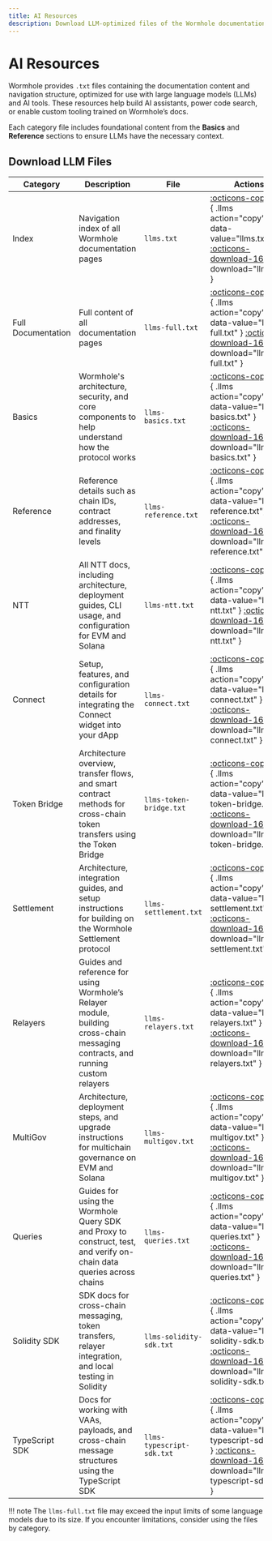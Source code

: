 ```yaml
---
title: AI Resources
description: Download LLM-optimized files of the Wormhole documentation, including full content and category-specific resources for AI agents.
---
```


# AI Resources
Wormhole provides `.txt` files containing the documentation content and navigation structure, optimized for use with large language models (LLMs) and AI tools. These resources help build AI assistants, power code search, or enable custom tooling trained on Wormhole’s docs.

Each category file includes foundational content from the **Basics** and **Reference** sections to ensure LLMs have the necessary context.

## Download LLM Files


| Category       | Description       | File  | Actions  |
|----------------|-------------------|-------|----------|
| Index         | Navigation index of all Wormhole documentation pages | `llms.txt`         | [:octicons-copy-16:](){ .llms action="copy" data-value="llms.txt" } [:octicons-download-16:](/docs/llms.txt){ download="llms.txt" }                           |
| Full Documentation  | Full content of all documentation pages | `llms-full.txt`         | [:octicons-copy-16:](){ .llms action="copy" data-value="llms-full.txt" } [:octicons-download-16:](/docs/llms-full.txt){ download="llms-full.txt" }                           |
| Basics         | Wormhole's architecture, security, and core components to help understand how the protocol works | `llms-basics.txt`         | [:octicons-copy-16:](){ .llms action="copy" data-value="llms-basics.txt" } [:octicons-download-16:](/docs/llms-files/llms-basics.txt){ download="llms-basics.txt" }                           |
| Reference      | Reference details such as chain IDs, contract addresses, and finality levels | `llms-reference.txt`      | [:octicons-copy-16:](){ .llms action="copy" data-value="llms-reference.txt"} [:octicons-download-16:](/docs/llms-files/llms-reference.txt){ download="llms-reference.txt" }                   |
| NTT            | All NTT docs, including architecture, deployment guides, CLI usage, and configuration for EVM and Solana | `llms-ntt.txt`            | [:octicons-copy-16:](){ .llms action="copy" data-value="llms-ntt.txt" } [:octicons-download-16:](/docs/llms-files/llms-ntt.txt){ download="llms-ntt.txt" }                                    |
| Connect        | Setup, features, and configuration details for integrating the Connect widget into your dApp | `llms-connect.txt`        | [:octicons-copy-16:](){ .llms action="copy" data-value="llms-connect.txt" } [:octicons-download-16:](/docs/llms-files/llms-connect.txt){ download="llms-connect.txt" }                        |
| Token Bridge   | Architecture overview, transfer flows, and smart contract methods for cross-chain token transfers using the Token Bridge | `llms-token-bridge.txt`   | [:octicons-copy-16:](){ .llms action="copy" data-value="llms-token-bridge.txt" }   [:octicons-download-16:](/docs/llms-files/llms-token-bridge.txt){ download="llms-token-bridge.txt" }       |
| Settlement     | Architecture, integration guides, and setup instructions for building on the Wormhole Settlement protocol | `llms-settlement.txt`     | [:octicons-copy-16:](){ .llms action="copy" data-value="llms-settlement.txt" } [:octicons-download-16:](/docs/llms-files/llms-settlement.txt){ download="llms-settlement.txt" }               |
| Relayers       | 	Guides and reference for using Wormhole’s Relayer module, building cross-chain messaging contracts, and running custom relayers | `llms-relayers.txt`       | [:octicons-copy-16:](){ .llms action="copy" data-value="llms-relayers.txt" } [:octicons-download-16:](/docs/llms-files/llms-relayers.txt){ download="llms-relayers.txt" }                     |
| MultiGov       | Architecture, deployment steps, and upgrade instructions for multichain governance on EVM and Solana | `llms-multigov.txt`       | [:octicons-copy-16:](){ .llms action="copy" data-value="llms-multigov.txt" } [:octicons-download-16:](/docs/llms-files/llms-multigov.txt){ download="llms-multigov.txt" }                     |
| Queries        | Guides for using the Wormhole Query SDK and Proxy to construct, test, and verify on-chain data queries across chains | `llms-queries.txt`        | [:octicons-copy-16:](){ .llms action="copy" data-value="llms-queries.txt" } [:octicons-download-16:](/docs/llms-files/llms-queries.txt){ download="llms-queries.txt" }                        |
| Solidity SDK   | SDK docs for cross-chain messaging, token transfers, relayer integration, and local testing in Solidity | `llms-solidity-sdk.txt`   | [:octicons-copy-16:](){ .llms action="copy" data-value="llms-solidity-sdk.txt" } [:octicons-download-16:](/docs/llms-files/llms-solidity-sdk.txt){ download="llms-solidity-sdk.txt" }         |
| TypeScript SDK | Docs for working with VAAs, payloads, and cross-chain message structures using the TypeScript SDK | `llms-typescript-sdk.txt` | [:octicons-copy-16:](){ .llms action="copy" data-value="llms-typescript-sdk.txt" }   [:octicons-download-16:](/docs/llms-files/llms-typescript-sdk.txt){ download="llms-typescript-sdk.txt" } |

!!! note
    The `llms-full.txt` file may exceed the input limits of some language models due to its size. If you encounter limitations, consider using the files by category.